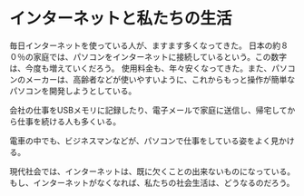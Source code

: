 # インターネットと私たちの生活

毎日インターネットを使っている人が、ますます多くなってきた。
日本の約８０％の家庭では、パソコンをインターネットに接続しているという。この数字は、今度も増えていくだろう。
使用料金も、年々安くなってきた。また、パソコンのメーカーは、高齢者などが使いやすいように、これからもっと操作が簡単なパソコンを開発しようとしている。

会社の仕事をUSBメモリに記録したり、電子メールで家庭に送信し、帰宅してから仕事を続ける人も多くいる。

電車の中でも、ビジネスマンなどが、パソコンで仕事をしている姿をよく見かける。

現代社会では、インターネットは、既に欠くことの出来ないものになっている。もし、インターネットがなくなれば、私たちの社会生活は、どうなるのだろう。